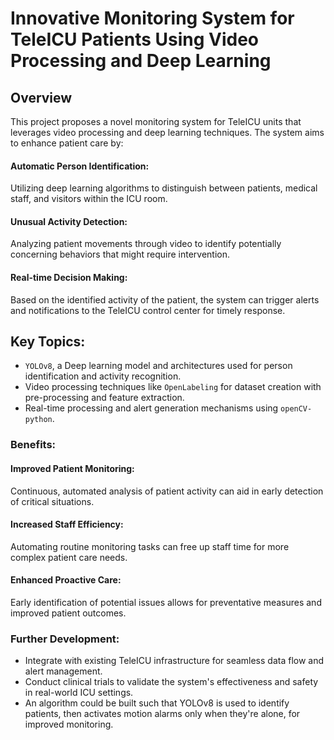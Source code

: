 # Innovative Monitoring System for TeleICU Patients Using Video Processing and Deep Learning

## Overview

This project proposes a novel monitoring system for TeleICU units that leverages video processing and deep learning techniques. The system aims to enhance patient care by:

#### Automatic Person Identification: 
Utilizing deep learning algorithms to distinguish between patients, medical staff, and visitors within the ICU room.
#### Unusual Activity Detection: 
Analyzing patient movements through video to identify potentially concerning behaviors that might require intervention.
#### Real-time Decision Making: 
Based on the identified activity of the patient, the system can trigger alerts and notifications to the TeleICU control center for timely response.

## Key Topics:

* `YOLOv8`, a Deep learning model and architectures used for person identification and activity recognition.
* Video processing techniques like `OpenLabeling` for dataset creation with pre-processing and feature extraction.
* Real-time processing and alert generation mechanisms using `openCV-python`.

### Benefits:

#### Improved Patient Monitoring: 
Continuous, automated analysis of patient activity can aid in early detection of critical situations.
#### Increased Staff Efficiency: 
Automating routine monitoring tasks can free up staff time for more complex patient care needs.
#### Enhanced Proactive Care: 
Early identification of potential issues allows for preventative measures and improved patient outcomes.

### Further Development:

* Integrate with existing TeleICU infrastructure for seamless data flow and alert management.
* Conduct clinical trials to validate the system's effectiveness and safety in real-world ICU settings.
* An algorithm could be built such that YOLOv8 is used to identify patients, then activates motion alarms only when they're alone, for improved monitoring.

